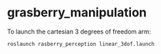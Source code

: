 # grasberry_manipulation

To launch the cartesian 3 degrees of freedom arm:

```bash
roslaunch rasberry_perception linear_3dof.launch
```